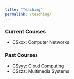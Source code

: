```yaml
---
title: "Teaching"
permalink: /teaching/
---
```


### Current Courses
- CSxxx: Computer Networks

### Past Courses
- CSyyy: Cloud Computing
- CSzzz: Multimedia Systems

